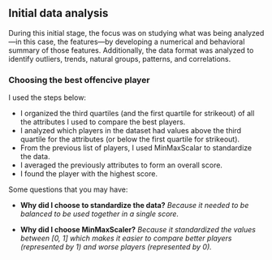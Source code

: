 ## Initial data analysis

During this initial stage, the focus was on studying what was being analyzed—in this case, the features—by developing a numerical and behavioral summary of those features. Additionally, the data format was analyzed to identify outliers, trends, natural groups, patterns, and correlations.


### Choosing the best offencive player

I used the steps below:

* I organized the third quartiles (and the first quartile for strikeout) of all the attributes I used to compare the best players.
* I analyzed which players in the dataset had values ​​above the third quartile for the attributes (or below the first quartile for strikeout).
* From the previous list of players, I used MinMaxScalar to standardize the data.
* I averaged the previously attributes to form an overall score.
* I found the player with the highest score.

Some questions that you may have:

* **Why did I choose to standardize the data?** *Because it needed to be balanced to be used together in a single score.*

* **Why did I choose MinMaxScaler?**  *Because it standardized the values ​​between [0, 1] which makes it easier to compare better players (represented by 1) and worse players (represented by 0).*